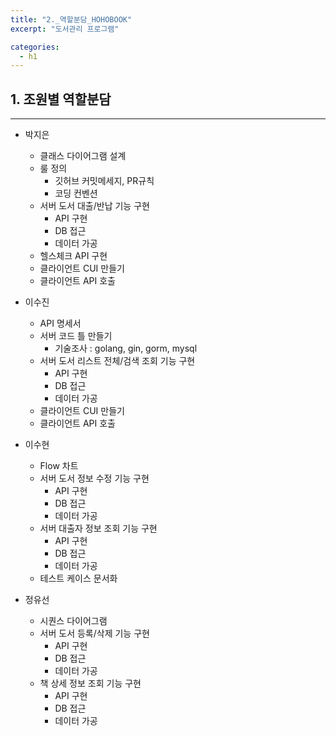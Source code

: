 ```yaml
---
title: "2._역할분담_HOHOBOOK"
excerpt: "도서관리 프로그램"

categories:
  - h1
---
```


## 1. 조원별 역할분담
---
- 박지은
  - 클래스 다이어그램 설계
  - 룰 정의
    - 깃허브 커밋메세지, PR규칙
    - 코딩 컨벤션
  - 서버 도서 대출/반납 기능 구현
    - API 구현
    - DB 접근
    - 데이터 가공
  - 헬스체크 API 구현
  - 클라이언트 CUI 만들기
  - 클라이언트 API 호출

- 이수진
  - API 명세서
  - 서버 코드 틀 만들기
    - 기술조사 : golang, gin, gorm, mysql
  - 서버 도서 리스트 전체/검색 조회 기능 구현
    - API 구현
    - DB 접근
    - 데이터 가공
  - 클라이언트 CUI 만들기
  - 클라이언트 API 호출

- 이수현
  - Flow 차트
  - 서버 도서 정보 수정 기능 구현
    - API 구현
    - DB 접근
    - 데이터 가공
  - 서버 대출자 정보 조회 기능 구현
    - API 구현
    - DB 접근
    - 데이터 가공
  - 테스트 케이스 문서화

- 정유선
  - 시퀀스 다이어그램
  - 서버 도서 등록/삭제 기능 구현
    - API 구현
    - DB 접근
    - 데이터 가공
  - 책 상세 정보 조회 기능 구현
    - API 구현
    - DB 접근
    - 데이터 가공